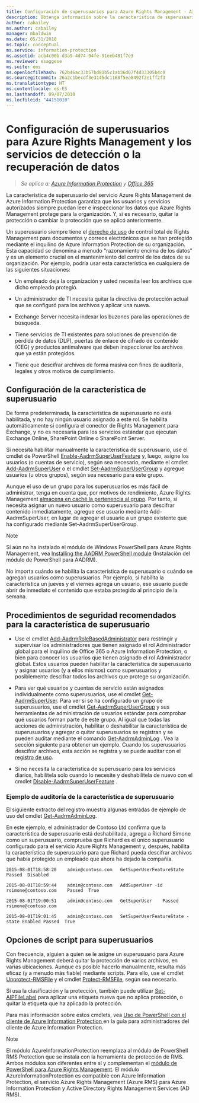```yaml
---
title: Configuración de superusuarios para Azure Rights Management - AIP
description: Obtenga información sobre la característica de superusuario del servicio Azure Rights Management de Azure Information Protection e impleméntela para que los usuarios y servicios autorizados siempre puedan leer e inspeccionar los datos que Azure Rights Management protege para la organización. Esta capacidad se denomina a menudo "razonamiento encima de los datos" y es un elemento crucial en el mantenimiento del control de los datos de su organización.
author: cabailey
ms.author: cabailey
manager: mbaldwin
ms.date: 05/31/2018
ms.topic: conceptual
ms.service: information-protection
ms.assetid: acb4c00b-d3a9-4d74-94fe-91eeb481f7e3
ms.reviewer: esaggese
ms.suite: ems
ms.openlocfilehash: 762b46ac33b57bd81b5c1ab36d07f4d33305b4c0
ms.sourcegitcommit: 26a2c1becdf3e3145dc1168f5ea8492f2e1ff2f3
ms.translationtype: HT
ms.contentlocale: es-ES
ms.lasthandoff: 09/07/2018
ms.locfileid: "44151010"
---
```

# <a name="configuring-super-users-for-azure-rights-management-and-discovery-services-or-data-recovery"></a>Configuración de superusuarios para Azure Rights Management y los servicios de detección o la recuperación de datos

>*Se aplica a: [Azure Information Protection](https://azure.microsoft.com/pricing/details/information-protection) y [Office 365](http://download.microsoft.com/download/E/C/F/ECF42E71-4EC0-48FF-AA00-577AC14D5B5C/Azure_Information_Protection_licensing_datasheet_EN-US.pdf)*

La característica de superusuario del servicio Azure Rights Management de Azure Information Protection garantiza que los usuarios y servicios autorizados siempre puedan leer e inspeccionar los datos que Azure Rights Management protege para la organización. Y, si es necesario, quitar la protección o cambiar la protección que se aplicó anteriormente. 

Un superusuario siempre tiene el [derecho de uso](configure-usage-rights.md) de control total de Rights Management para documentos y correos electrónicos que se han protegido mediante el inquilino de Azure Information Protection de su organización. Esta capacidad se denomina a menudo "razonamiento encima de los datos" y es un elemento crucial en el mantenimiento del control de los datos de su organización. Por ejemplo, podría usar esta característica en cualquiera de las siguientes situaciones:

- Un empleado deja la organización y usted necesita leer los archivos que dicho empleado protegió.

- Un administrador de TI necesita quitar la directiva de protección actual que se configuró para los archivos y aplicar una nueva.

- Exchange Server necesita indexar los buzones para las operaciones de búsqueda.

- Tiene servicios de TI existentes para soluciones de prevención de pérdida de datos (DLP), puertas de enlace de cifrado de contenido (CEG) y productos antimalware que deben inspeccionar los archivos que ya están protegidos.

- Tiene que descifrar archivos de forma masiva con fines de auditoría, legales y otros motivos de cumplimiento.

## <a name="configuration-for-the-super-user-feature"></a>Configuración de la característica de superusuario

De forma predeterminada, la característica de superusuario no está habilitada, y no hay ningún usuario asignado a este rol. Se habilita automáticamente si configura el conector de Rights Management para Exchange, y no es necesaria para los servicios estándar que ejecutan Exchange Online, SharePoint Online o SharePoint Server.

Si necesita habilitar manualmente la característica de superusuario, use el cmdlet de PowerShell [Enable-AadrmSuperUserFeature](/powershell/aadrm/vlatest/enable-aadrmsuperuserfeature) y, luego, asigne los usuarios (o cuentas de servicio), según sea necesario, mediante el cmdlet [Add-AadrmSuperUser](/powershell/aadrm/vlatest/add-aadrmsuperuser) o el cmdlet [Set-AadrmSuperUserGroup](/powershell/aadrm/vlatest/set-aadrmsuperusergroup) y agregue usuarios (u otros grupos), según sea necesario para este grupo. 

Aunque el uso de un grupo para los superusuarios es más fácil de administrar, tenga en cuenta que, por motivos de rendimiento, Azure Rights Management [almacena en caché la pertenencia al grupo](prepare.md#group-membership-caching-by-azure-information-protection). Por tanto, si necesita asignar un nuevo usuario como superusuario para descifrar contenido inmediatamente, agregue ese usuario mediante Add-AadrmSuperUser, en lugar de agregar el usuario a un grupo existente que ha configurado mediante Set-AadrmSuperUserGroup.

> [!NOTE]
> Si aún no ha instalado el módulo de Windows PowerShell para Azure Rights Management, vea [Installing the AADRM PowerShell module](install-powershell.md) (Instalación del módulo de PowerShell para AADRM).

No importa cuándo se habilita la característica de superusuario o cuándo se agregan usuarios como superusuarios. Por ejemplo, si habilita la característica un jueves y el viernes agrega un usuario, ese usuario puede abrir de inmediato el contenido que estaba protegido al principio de la semana.

## <a name="security-best-practices-for-the-super-user-feature"></a>Procedimientos de seguridad recomendados para la característica de superusuario

- Use el cmdlet [Add-AadrmRoleBasedAdministrator](/powershell/module/aadrm/add-aadrmrolebasedadministrator) para restringir y supervisar los administradores que tienen asignado el rol Administrador global para el inquilino de Office 365 o Azure Information Protection, o bien para conocer los usuarios que tienen asignado el rol Administrador global. Estos usuarios pueden habilitar la característica de superusuario y asignar usuarios (y a ellos mismos) como superusuarios y posiblemente descifrar todos los archivos que protege su organización.

- Para ver qué usuarios y cuentas de servicio están asignados individualmente como superusuarios, use el cmdlet [Get-AadrmSuperUser](/powershell/module/aadrm/get-aadrmsuperuser). Para ver si se ha configurado un grupo de superusuarios, use el cmdlet [Get-AadrmSuperUserGroup](/powershell/module/aadrm/get-aadrmsuperusergroup) y sus herramientas de administración de usuarios estándar para comprobar qué usuarios forman parte de este grupo. Al igual que todas las acciones de administración, habilitar o deshabilitar la característica de superusuarios y agregar o quitar superusuarios se registran y se pueden auditar mediante el comando [Get-AadrmAdminLog](/powershell/module/aadrm/get-aadrmadminlog) . Vea la sección siguiente para obtener un ejemplo. Cuando los superusuarios descifrar archivos, esta acción se registra y se puede auditar con el [registro de uso](log-analyze-usage.md).

- Si no necesita la característica de superusuario para los servicios diarios, habilítela solo cuando lo necesite y deshabilítela de nuevo con el cmdlet [Disable-AadrmSuperUserFeature](/powershell/module/aadrm/disable-aadrmsuperuserfeature) .

### <a name="example-auditing-for-the-super-user-feature"></a>Ejemplo de auditoría de la característica de superusuario

El siguiente extracto del registro muestra algunas entradas de ejemplo de uso del cmdlet [Get-AadrmAdminLog](/powershell/module/aadrm/get-aadrmadminlog). 

En este ejemplo, el administrador de Contoso Ltd confirma que la característica de superusuario está deshabilitada, agrega a Richard Simone como un superusuario, comprueba que Richard es el único superusuario configurado para el servicio Azure Rights Management y, después, habilita la característica de superusuario para que Richard pueda descifrar archivos que había protegido un empleado que ahora ha dejado la compañía.

`2015-08-01T18:58:20    admin@contoso.com   GetSuperUserFeatureState    Passed  Disabled`

`2015-08-01T18:59:44    admin@contoso.com   AddSuperUser -id rsimone@contoso.com    Passed  True`

`2015-08-01T19:00:51    admin@contoso.com   GetSuperUser    Passed  rsimone@contoso.com`

`2015-08-01T19:01:45    admin@contoso.com   SetSuperUserFeatureState -state Enabled Passed  True`

## <a name="scripting-options-for-super-users"></a>Opciones de script para superusuarios
Con frecuencia, alguien a quien se le asigne un superusuario para Azure Rights Management deberá quitar la protección de varios archivos, en varias ubicaciones. Aunque es posible hacerlo manualmente, resulta más eficaz (y a menudo más fiable) mediante scripts. Para ello, use el cmdlet [Unprotect-RMSFile](/powershell/module/azureinformationprotection/unprotect-rmsfile) y el cmdlet [Protect-RMSFile](/powershell/module/azureinformationprotection/protect-rmsfile), según sea necesario. 

Si usa la clasificación y la protección, también puede utilizar [Set-AIPFileLabel](/powershell/module/azureinformationprotection/set-aipfilelabel) para aplicar una etiqueta nueva que no aplica protección, o quitar la etiqueta que ha aplicado la protección. 

Para más información sobre estos cmdlets, vea [Uso de PowerShell con el cliente de Azure Information Protection ](./rms-client/client-admin-guide-powershell.md) en la guía para administradores del cliente de Azure Information Protection.

> [!NOTE]
> El módulo AzureInformationProtection reemplaza al módulo de PowerShell RMS Protection que se instala con la herramienta de protección de RMS. Ambos módulos son diferentes entre sí y complementan el [módulo de PowerShell para Azure Rights Management](administer-powershell.md). El módulo AzureInformationProtection es compatible con Azure Information Protection, el servicio Azure Rights Management (Azure RMS) para Azure Information Protection y Active Directory Rights Management Services (AD RMS).



